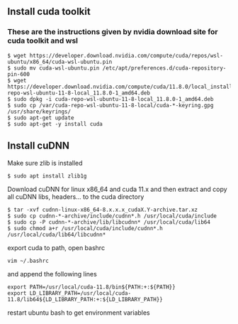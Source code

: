 

## Install cuda toolkit
### These are the instructions given by nvidia download site for cuda toolkit and wsl
```console
$ wget https://developer.download.nvidia.com/compute/cuda/repos/wsl-ubuntu/x86_64/cuda-wsl-ubuntu.pin
$ sudo mv cuda-wsl-ubuntu.pin /etc/apt/preferences.d/cuda-repository-pin-600
$ wget https://developer.download.nvidia.com/compute/cuda/11.8.0/local_installers/cuda-repo-wsl-ubuntu-11-8-local_11.8.0-1_amd64.deb
$ sudo dpkg -i cuda-repo-wsl-ubuntu-11-8-local_11.8.0-1_amd64.deb
$ sudo cp /var/cuda-repo-wsl-ubuntu-11-8-local/cuda-*-keyring.gpg /usr/share/keyrings/
$ sudo apt-get update
$ sudo apt-get -y install cuda
```

## Install cuDNN

Make sure zlib is installed
```console
$ sudo apt install zlib1g
```
Download cuDNN for linux x86_64 and cuda 11.x and then extract and copy all cuDNN libs, headers... to the cuda directory
```console
$ tar -xvf cudnn-linux-x86_64-8.x.x.x_cudaX.Y-archive.tar.xz
$ sudo cp cudnn-*-archive/include/cudnn*.h /usr/local/cuda/include 
$ sudo cp -P cudnn-*-archive/lib/libcudnn* /usr/local/cuda/lib64 
$ sudo chmod a+r /usr/local/cuda/include/cudnn*.h /usr/local/cuda/lib64/libcudnn*
```

export cuda to path, open bashrc

```console
vim ~/.bashrc
```

and append the following lines

```console
export PATH=/usr/local/cuda-11.8/bin${PATH:+:${PATH}}
export LD_LIBRARY_PATH=/usr/local/cuda-11.8/lib64${LD_LIBRARY_PATH:+:${LD_LIBRARY_PATH}}
```

restart ubuntu bash to get environment variables